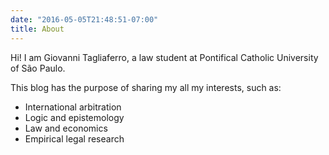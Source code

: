 ```yaml
---
date: "2016-05-05T21:48:51-07:00"
title: About
---
```


Hi! I am Giovanni Tagliaferro, a law student at Pontifical Catholic University of São Paulo.

This blog has the purpose of sharing my all my interests, such as:

-  International arbitration 
- Logic and epistemology 
- Law and economics 
- Empirical legal research 

